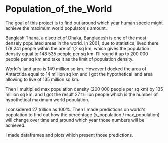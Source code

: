 # Population_of_the_World

The goal of this project is to find out around which year human specie might achieve the maximum world populaton's amount.

Banglash Thana, a disctrict of Dhaka, Bangladesh is one of the most densely populated areas in the world.
In 2001, due to statistics, lived there 178 241 people within the are of 1,2 sq km,
which gives the population density equal to 148 535 people per sq km.
I'll round it up to 200 000 people per sq km and take it as the limit of population density.

World's land area is 149 million sq km.
However I docked the area of Antarctida equal to 14 million sq km and
I got the hypothetical land area allowing to live of 135 million sq km.

Then I multiplied max population density (200 000 people per sq km) by 135 million sq km.
and I got the result 27 trillion people which is the number of hypothetical maximum world population.

I considered 27 trillion as 100%.
Then I made predictions on world's population to find out how the percentage (x_population / max_population) will change over time
and around which year those numbers will be achieved.

I made dataframes and plots which present those predictions.
